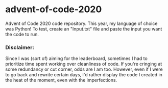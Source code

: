 # advent-of-code-2020
Advent of Code 2020 code repository. This year, my language of choice was Python! To test, create an "Input.txt" file and paste the input you want the code to run. 
### Disclaimer: 
Since I was (sort of) aiming for the leaderboard, sometimes I had to prioritize time spent working over cleanliness of code. If you're cringing at some redundancy or cut corner, odds are I am too. However, even if I were to go back and rewrite certain days, I'd rather display the code I created in the heat of the moment, even with the imperfections.
